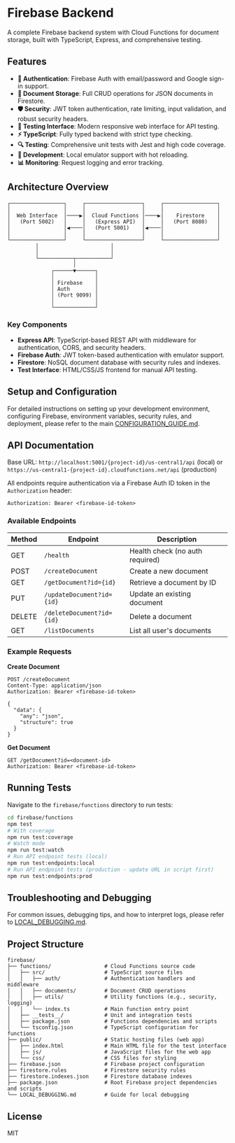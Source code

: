 # Firebase Backend

A complete Firebase backend system with Cloud Functions for document storage, built with TypeScript, Express, and comprehensive testing.

## Features

- **🔐 Authentication**: Firebase Auth with email/password and Google sign-in support.
- **📄 Document Storage**: Full CRUD operations for JSON documents in Firestore.
- **🛡️ Security**: JWT token authentication, rate limiting, input validation, and robust security headers.
- **🧪 Testing Interface**: Modern responsive web interface for API testing.
- **⚡ TypeScript**: Fully typed backend with strict type checking.
- **🔍 Testing**: Comprehensive unit tests with Jest and high code coverage.
- **🚀 Development**: Local emulator support with hot reloading.
- **📊 Monitoring**: Request logging and error tracking.

## Architecture Overview

```
┌─────────────────┐     ┌──────────────────┐     ┌─────────────────┐
│                 │     │                  │     │                 │
│  Web Interface  │────▶│  Cloud Functions │────▶│    Firestore    │
│   (Port 5002)   │     │   (Express API)  │     │   (Port 8080)   │
│                 │◀────│   (Port 5001)    │◀────│                 │
│                 │     │                  │     │                 │
└─────────────────┘     └──────────────────┘     └─────────────────┘
         │                       │
         │                       │
         └───────────┬───────────┘
                     │
              ┌──────▼──────┐
              │             │
              │ Firebase    │
              │ Auth        │
              │ (Port 9099) │
              │             │
              └─────────────┘
```

### Key Components

- **Express API**: TypeScript-based REST API with middleware for authentication, CORS, and security headers.
- **Firebase Auth**: JWT token-based authentication with emulator support.
- **Firestore**: NoSQL document database with security rules and indexes.
- **Test Interface**: HTML/CSS/JS frontend for manual API testing.

## Setup and Configuration

For detailed instructions on setting up your development environment, configuring Firebase, environment variables, security rules, and deployment, please refer to the main [CONFIGURATION_GUIDE.md](../CONFIGURATION_GUIDE.md).

## API Documentation

Base URL: `http://localhost:5001/{project-id}/us-central1/api` (local) or `https://us-central1-{project-id}.cloudfunctions.net/api` (production)

All endpoints require authentication via a Firebase Auth ID token in the `Authorization` header:

```
Authorization: Bearer <firebase-id-token>
```

### Available Endpoints

| Method | Endpoint | Description |
|--------|----------|-------------|
| GET | `/health` | Health check (no auth required) |
| POST | `/createDocument` | Create a new document |
| GET | `/getDocument?id={id}` | Retrieve a document by ID |
| PUT | `/updateDocument?id={id}` | Update an existing document |
| DELETE | `/deleteDocument?id={id}` | Delete a document |
| GET | `/listDocuments` | List all user's documents |

### Example Requests

**Create Document**

```http
POST /createDocument
Content-Type: application/json
Authorization: Bearer <firebase-id-token>

{
  "data": {
    "any": "json",
    "structure": true
  }
}
```

**Get Document**

```http
GET /getDocument?id=<document-id>
Authorization: Bearer <firebase-id-token>
```

## Running Tests

Navigate to the `firebase/functions` directory to run tests:

```bash
cd firebase/functions
npm test
# With coverage
npm run test:coverage
# Watch mode
npm run test:watch
# Run API endpoint tests (local)
npm run test:endpoints:local
# Run API endpoint tests (production - update URL in script first)
npm run test:endpoints:prod
```

## Troubleshooting and Debugging

For common issues, debugging tips, and how to interpret logs, please refer to [LOCAL_DEBUGGING.md](LOCAL_DEBUGGING.md).

## Project Structure

```
firebase/
├── functions/                 # Cloud Functions source code
│   ├── src/                   # TypeScript source files
│   │   ├── auth/              # Authentication handlers and middleware
│   │   ├── documents/         # Document CRUD operations
│   │   ├── utils/             # Utility functions (e.g., security, logging)
│   │   └── index.ts           # Main function entry point
│   ├── __tests__/             # Unit and integration tests
│   ├── package.json           # Functions dependencies and scripts
│   └── tsconfig.json          # TypeScript configuration for functions
├── public/                    # Static hosting files (web app)
│   ├── index.html             # Main HTML file for the test interface
│   ├── js/                    # JavaScript files for the web app
│   └── css/                   # CSS files for styling
├── firebase.json              # Firebase project configuration
├── firestore.rules            # Firestore security rules
├── firestore.indexes.json     # Firestore database indexes
├── package.json               # Root Firebase project dependencies and scripts
└── LOCAL_DEBUGGING.md         # Guide for local debugging
```

## License

MIT
